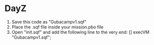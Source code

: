 DayZ
====
1. Save this code as "Gubacampv1.sqf"
2. Place the .sqf file inside your mission.pbo file
3. Open "init.sqf" and add the following line to the very end: [] execVM "Gubacampv1.sqf";
